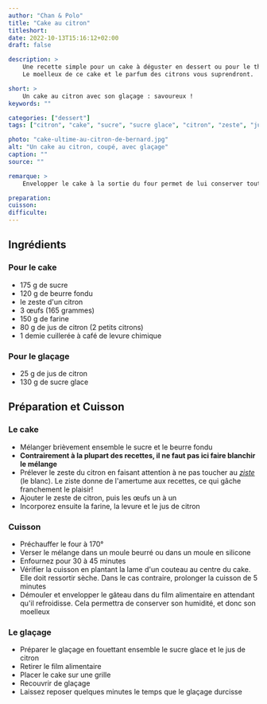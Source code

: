 ```yaml
---
author: "Chan & Polo"
title: "Cake au citron"
titleshort:
date: 2022-10-13T15:16:12+02:00
draft: false

description: >
    Une recette simple pour un cake à déguster en dessert ou pour le thé de 5 heures!<br>
    Le moelleux de ce cake et le parfum des citrons vous suprendront.

short: >
    Un cake au citron avec son glaçage : savoureux !
keywords: ""

categories: ["dessert"]
tags: ["citron", "cake", "sucre", "sucre glace", "citron", "zeste", "jus", "ziste", "oeuf", "farine", "levure"]

photo: "cake-ultime-au-citron-de-bernard.jpg"
alt: "Un cake au citron, coupé, avec glaçage"
caption: ""
source: ""

remarque: >
    Envelopper le cake à la sortie du four permet de lui conserver tout son moelleux!

preparation: 
cuisson: 
difficulte:
---
```



## Ingrédients
### Pour le cake
- 175 g de sucre 
- 120 g de beurre fondu
- le zeste d'un citron
- 3 œufs (165 grammes)
- 150 g de farine
- 80 g de jus de citron (2 petits citrons)
- 1 demie cuillerée à café de levure chimique
### Pour le glaçage
- 25 g de jus de citron
- 130 g de sucre glace
## Préparation et Cuisson
### Le cake
- Mélanger brièvement ensemble le sucre et le beurre fondu
- **Contrairement à la plupart des recettes, il ne faut pas ici faire blanchir le mélange**
- Prélever le zeste du citron en faisant attention à ne pas toucher au *[ziste](https://www.linternaute.fr/dictionnaire/fr/definition/ziste/)* (le blanc). Le ziste donne de l'amertume aux recettes, ce qui gâche franchement le plaisir! 
- Ajouter le zeste de citron, puis les œufs un à un
- Incorporez ensuite la farine, la levure et le jus de citron
### Cuisson
- Préchauffer le four à 170°
- Verser le mélange dans un moule beurré ou dans un moule en silicone
- Enfournez pour 30 à 45 minutes
- Vérifier la cuisson en plantant la lame d'un couteau au centre du cake. Elle doit ressortir sèche. Dans le cas contraire, prolonger la cuisson de 5 minutes
- Démouler et envelopper le gâteau dans du film alimentaire en attendant qu'il refroidisse. Cela permettra de conserver son humidité, et donc son moelleux

### Le glaçage
- Préparer le glaçage en fouettant ensemble le sucre glace et le jus de citron
- Retirer le film alimentaire
- Placer le cake sur une grille
- Recouvrir de glaçage
- Laissez reposer quelques minutes le temps que le glaçage durcisse
